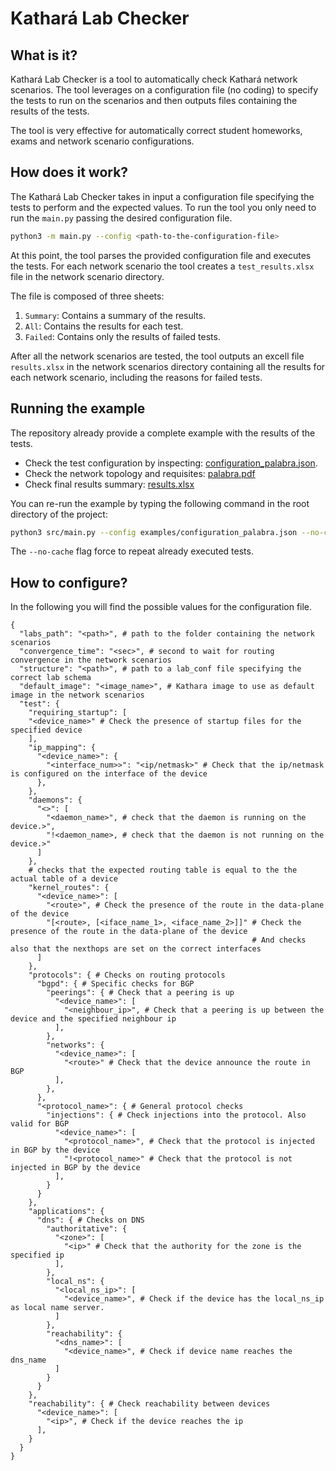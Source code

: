 # Kathará Lab Checker

## What is it?

Kathará Lab Checker is a tool to automatically check Kathará network scenarios. The tool leverages on a configuration
file (no coding) to specify the tests to run on the scenarios and then outputs files containing the results of the
tests.

The tool is very effective for automatically correct student homeworks, exams and network scenario configurations.

## How does it work?

The Kathará Lab Checker takes in input a configuration file specifying the tests to perform and the expected values.
To run the tool you only need to run the `main.py` passing the desired configuration file.

```bash
python3 -m main.py --config <path-to-the-configuration-file>
```

At this point, the tool parses the provided configuration file and executes the tests. For each network scenario the
tool creates a `test_results.xlsx` file in the network scenario directory.

The file is composed of three sheets:

1. `Summary`: Contains a summary of the results.
2. `All`: Contains the results for each test.
3. `Failed`: Contains only the results of failed tests.

After all the network scenarios are tested, the tool outputs an excell file `results.xlsx` in the network scenarios
directory containing all the results for each network scenario, including the reasons for failed tests.

## Running the example

The repository already provide a complete example with the results of the tests.

- Check the test configuration by inspecting: [configuration_palabra.json](examples/palabra/configuration_palabra.json).
- Check the network topology and requisites: [palabra.pdf](examples/palabra/palabra.pdf)
- Check final results summary: [results.xlsx](examples/palabra/results.xlsx)

You can re-run the example by typing the following command in the root directory of the project:

```bash
python3 src/main.py --config examples/configuration_palabra.json --no-cache
```

The `--no-cache` flag force to repeat already executed tests.

## How to configure?

In the following you will find the possible values for the configuration file.

```
{
  "labs_path": "<path>", # path to the folder containing the network scenarios
  "convergence_time": "<sec>", # second to wait for routing convergence in the network scenarios
  "structure": "<path>", # path to a lab_conf file specifying the correct lab schema
  "default_image": "<image_name>", # Kathara image to use as default image in the network scenarios
  "test": {
    "requiring_startup": [
    "<device_name>" # Check the presence of startup files for the specified device
    ], 
    "ip_mapping": {
      "<device_name>": {
        "<interface_num>>": "<ip/netmask>" # Check that the ip/netmask is configured on the interface of the device
      },
    },
    "daemons": {
      "<>": [
        "<daemon_name>", # check that the daemon is running on the device.>",
        "!<daemon_name>, # check that the daemon is not running on the device.>"
      ]
    },
    # checks that the expected routing table is equal to the the actual table of a device
    "kernel_routes": { 
      "<device_name>": [
        "<route>", # Check the presence of the route in the data-plane of the device
        "[<route>, [<iface_name_1>, <iface_name_2>]]" # Check the presence of the route in the data-plane of the device
                                                      # And checks also that the nexthops are set on the correct interfaces
      ]
    },
    "protocols": { # Checks on routing protocols
      "bgpd": { # Specific checks for BGP
        "peerings": { # Check that a peering is up
          "<device_name>": [
            "<neighbour_ip>", # Check that a peering is up between the device and the specified neighbour ip
          ],
        },
        "networks": {
          "<device_name>": [
            "<route>" # Check that the device announce the route in BGP
          ],
        },
      }, 
      "<protocol_name>": { # General protocol checks
        "injections": { # Check injections into the protocol. Also valid for BGP
          "<device_name>": [
            "<protocol_name>", # Check that the protocol is injected in BGP by the device
            "!<protocol_name>" # Check that the protocol is not injected in BGP by the device
          ],
        }
      }
    },
    "applications": {
      "dns": { # Checks on DNS
        "authoritative": {
          "<zone>": [
            "<ip>" # Check that the authority for the zone is the specified ip 
          ],
        },
        "local_ns": {
          "<local_ns_ip>": [
            "<device_name>", # Check if the device has the local_ns_ip as local name server.
          ]
        },
        "reachability": {
          "<dns_name>": [
            "<device_name>", # Check if device name reaches the dns_name
          ]
        }
      }
    },
    "reachability": { # Check reachability between devices
      "<device_name>": [
        "<ip>", # Check if the device reaches the ip
      ],
    }
  }
}
```

